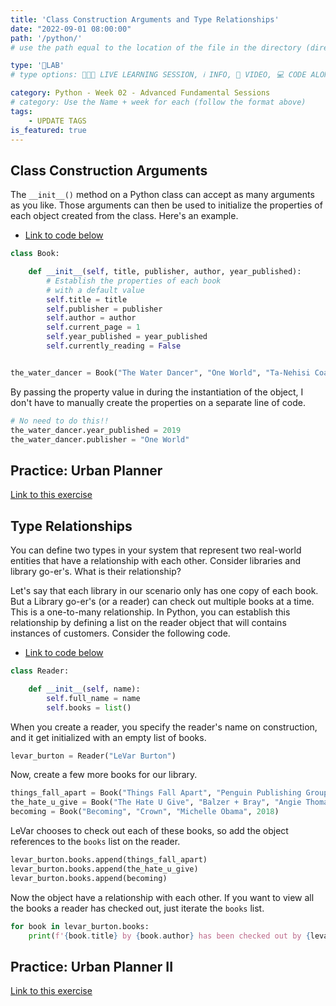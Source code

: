 ```yaml
---
title: 'Class Construction Arguments and Type Relationships'
date: "2022-09-01 08:00:00"
path: '/python/'
# use the path equal to the location of the file in the directory (directory structure)

type: '🥼LAB'
# type options: 👩🏽‍🏫 LIVE LEARNING SESSION, ℹ️ INFO, 🎥 VIDEO, 💻 CODE ALONG, 🥼LAB, ↩️ REVIEW/NOTES, 👥 GROUP LEARNING, 👷🏼‍♂️ GROUP PROJECT, 🧠 ASSESSMENT, 📝 ASSIGNMENT

category: Python - Week 02 - Advanced Fundamental Sessions
# category: Use the Name + week for each (follow the format above)
tags:
    - UPDATE TAGS
is_featured: true
---
```


## Class Construction Arguments

The `__init__()` method on a Python class can accept as many arguments as you like. Those arguments can then be used to initialize the properties of each object created from the class. Here's an example.

- <a href="https://replit.com/@callmedrt/Class-Construction-Arguments-Python#main.py" target="_blank"> Link to code below</a>

```py
class Book:

    def __init__(self, title, publisher, author, year_published):
        # Establish the properties of each book
        # with a default value
        self.title = title
        self.publisher = publisher
        self.author = author
        self.current_page = 1
        self.year_published = year_published
        self.currently_reading = False


the_water_dancer = Book("The Water Dancer", "One World", "Ta-Nehisi Coates", 2019)
```

By passing the property value in during the instantiation of the object, I don't have to manually create the properties on a separate line of code.

```py
# No need to do this!!
the_water_dancer.year_published = 2019
the_water_dancer.publisher = "One World"
```

## Practice: Urban Planner

<a href="/python/intro-to-classes-urban-planner-i" target="_blank">Link to this exercise</a>

## Type Relationships

You can define two types in your system that represent two real-world entities that have a relationship with each other. Consider libraries and library go-er's. What is their relationship?

Let's say that each library in our scenario only has one copy of each book. But a Library go-er's (or a reader) can check out multiple books at a time. This is a one-to-many relationship. In Python, you can establish this relationship by defining a list on the reader object that will contains instances of customers. Consider the following code.

- <a href="https://replit.com/@callmedrt/Type-Relationships-Python#main.py" target="_blank"> Link to code below</a>

```py
class Reader:

    def __init__(self, name):
        self.full_name = name
        self.books = list()
```

When you create a reader, you specify the reader's name on construction, and it get initialized with an empty list of books.

```py
levar_burton = Reader("LeVar Burton")
```

Now, create a few more books for our library.

```py
things_fall_apart = Book("Things Fall Apart", "Penguin Publishing Group", "Chinua Achebe", 1994)
the_hate_u_give = Book("The Hate U Give", "Balzer + Bray", "Angie Thomas", 2017)
becoming = Book("Becoming", "Crown", "Michelle Obama", 2018)
```

LeVar chooses to check out each of these books, so add the object references to the `books` list on the reader.

```py
levar_burton.books.append(things_fall_apart)
levar_burton.books.append(the_hate_u_give)
levar_burton.books.append(becoming)
```

Now the object have a relationship with each other. If you want to view all the books a reader has checked out, just iterate the `books` list.

```py
for book in levar_burton.books:
    print(f'{book.title} by {book.author} has been checked out by {levar_burton.full_name}')
```

<!-- ## Practice: Companies and Employees

[Link to this exercise](/python/intro-to-classes-companies-and-employees) -->

## Practice: Urban Planner II

<a href="/python/intro-to-classes-urban-planner-ii" target="_blank">Link to this exercise</a>
